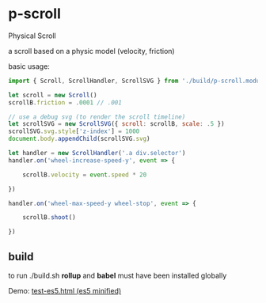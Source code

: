 # p-scroll

Physical Scroll

a scroll based on a physic model (velocity, friction)

basic usage:

```javascript
import { Scroll, ScrollHandler, ScrollSVG } from './build/p-scroll.module.js'

let scroll = new Scroll()
scrollB.friction = .0001 // .001

// use a debug svg (to render the scroll timeline)
let scrollSVG = new ScrollSVG({ scroll: scrollB, scale: .5 })
scrollSVG.svg.style['z-index'] = 1000
document.body.appendChild(scrollSVG.svg)

let handler = new ScrollHandler('.a div.selector')
handler.on('wheel-increase-speed-y', event => {

	scrollB.velocity = event.speed * 20

})

handler.on('wheel-max-speed-y wheel-stop', event => {

	scrollB.shoot()

})


```




## build

to run ./build.sh **rollup** and **babel** must have been installed globally

Demo:
[test-es5.html (es5 minified)](http://htmlpreview.github.io/?https://github.com/jniac/p-scroll/blob/master/test/test-es5.html) 


